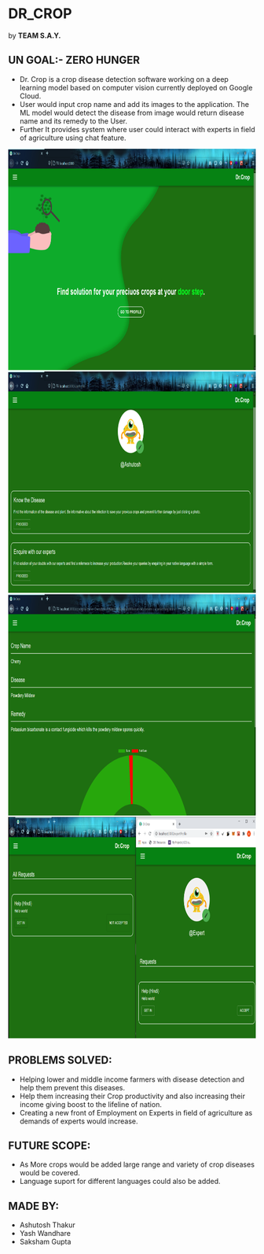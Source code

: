 # DR_CROP
  by **TEAM S.A.Y.**

## UN GOAL:- ZERO HUNGER

- Dr. Crop is a crop disease detection software working on a deep learning model based on computer vision currently deployed on Google Cloud.
- User would input crop name and add its images to the application. The ML model would detect the disease from image would return disease name and its remedy to the User.
- Further It provides system where user could interact with experts in field of agriculture using chat feature.

<p align="center">
  <img src="img1.png" height="450px" width="700px" /> 
  <img src="img2.png" height="450px" width="700px" />
  <img src="img3.png" height="450px" width="700px" />
  <img src="img4.png" height="450px" width="700px" />
</p>

## PROBLEMS SOLVED:

- Helping lower and middle income farmers with disease detection and help them prevent this diseases.
- Help them increasing their Crop productivity and also increasing their income giving boost to the lifeline of nation.
- Creating a new front of Employment on Experts in field of agriculture as demands of experts would increase.

## FUTURE SCOPE:

- As More crops would be added large range and variety of crop diseases would be covered.
- Language suport for different languages could also be added.

## MADE BY:
  - Ashutosh Thakur
  - Yash Wandhare
  - Saksham Gupta
